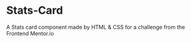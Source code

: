 # Stats-Card
A Stats card component made by HTML &amp; CSS for a challenge from the Frontend Mentor.io
